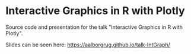 # Interactive Graphics in R with Plotly
Source code and presentation for the talk "Interactive Graphics in R with Plotly".

Slides can be seen here: https://aalborgrug.github.io/talk-IntGraph/
